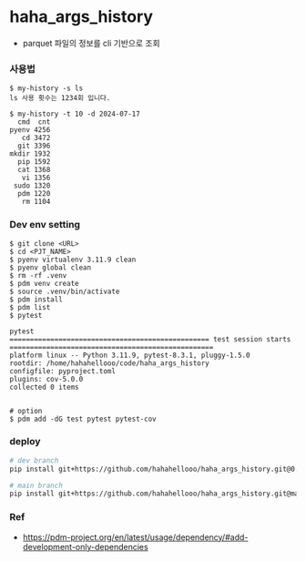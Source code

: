 # haha_args_history
- parquet 파일의 정보를 cli 기반으로 조회

### 사용법
```
$ my-history -s ls
ls 사용 횟수는 1234회 입니다.

$ my-history -t 10 -d 2024-07-17
  cmd  cnt
pyenv 4256
   cd 3472
  git 3396
mkdir 1932
  pip 1592
  cat 1368
   vi 1356
 sudo 1320
  pdm 1220
   rm 1104
```

### Dev env setting 
```
$ git clone <URL>
$ cd <PJT_NAME>
$ pyenv virtualenv 3.11.9 clean 
$ pyenv global clean 
$ rm -rf .venv
$ pdm venv create
$ source .venv/bin/activate
$ pdm install
$ pdm list
$ pytest

pytest
================================================= test session starts ==================================================
platform linux -- Python 3.11.9, pytest-8.3.1, pluggy-1.5.0
rootdir: /home/hahahellooo/code/haha_args_history
configfile: pyproject.toml
plugins: cov-5.0.0
collected 0 items


# option
$ pdm add -dG test pytest pytest-cov
```

### deploy
```bash
# dev branch
pip install git+https://github.com/hahahellooo/haha_args_history.git@0.2.0/args

# main branch
pip install git+https://github.com/hahahellooo/haha_args_history.git@main
```

### Ref
-  https://pdm-project.org/en/latest/usage/dependency/#add-development-only-dependencies

